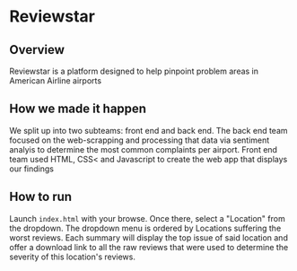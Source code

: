 # Reviewstar
## Overview
Reviewstar is a platform designed to help pinpoint problem areas in American Airline airports

## How we made it happen 
We split up into two subteams: front end and back end. The back end team focused on the web-scrapping and processing that data via sentiment analyis to determine the most common complaints per airport. Front end team used HTML, CSS< and Javascript to create the web app that displays our findings

## How to run 
Launch `index.html` with your browse. Once there, select a "Location" from the dropdown. The dropdown menu is ordered by Locations suffering the worst reviews. Each summary will display the top issue of said location and offer a download link to all the raw reviews that were used to determine the severity of this location's reviews.
